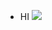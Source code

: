 - HI
![](https://komarev.com/ghpvc/?username=curaposterior&color=lightgrey)
<!---
curaposterior/curaposterior is a ✨ special ✨ repository because its `README.md` (this file) appears on your GitHub profile.
You can click the Preview link to take a look at your changes.
--->
